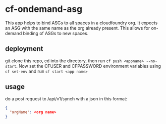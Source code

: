 # cf-ondemand-asg
This app helps to bind ASGs to all spaces in a cloudfoundry org. It expects an ASG with the same name as the org already present.
This allows for on-demand binding of ASGs to new spaces.

## deployment
git clone this repo, cd into the directory, then run ```cf push <appname> --no-start```. Now set the CFUSER and CFPASSWORD environment variables using ```cf set-env``` and run ```cf start <app name>```

## usage
do a post request to /api/v1/synch with a json in this format:
```json
{
  "orgName": <org name>
}
```
